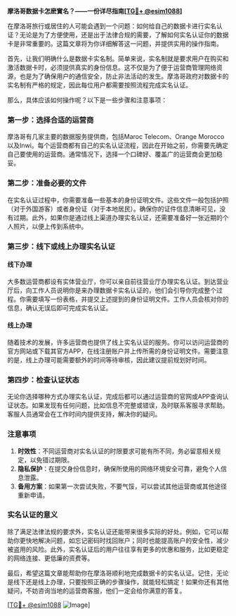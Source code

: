 **摩洛哥数据卡怎麽實名？——一份详尽指南[[TG💪+ @esim1088](https://t.me/s/esim1088)]**

在摩洛哥旅行或居住的人可能会遇到一个问题：如何给自己的数据卡进行实名认证？无论是为了方便使用，还是出于法律合规的需要，了解如何实名认证你的数据卡是非常重要的。这篇文章将为你详细解答这一问题，并提供实用的操作指南。

首先，让我们明确什么是数据卡实名制。简单来说，实名制就是要求用户在购买和激活数据卡时，必须提供真实的身份信息。这不仅是为了便于运营商管理网络资源，也是为了确保用户的通信安全，防止非法活动的发生。摩洛哥政府对数据卡的实名制有严格的规定，因此每位用户都需要按照流程完成实名认证。

那么，具体应该如何操作呢？以下是一些步骤和注意事项：

### 第一步：选择合适的运营商

摩洛哥有几家主要的数据服务提供商，包括Maroc Telecom、Orange Morocco以及Inwi。每个运营商都有自己的实名认证流程，因此在开始之前，你需要先确定自己要使用的运营商。通常情况下，选择一个口碑好、覆盖广的运营商会更加稳妥。

### 第二步：准备必要的文件

在实名认证过程中，你需要准备一些基本的身份证明文件。这些文件一般包括护照（对于外国游客）或者身份证（对于本地居民）。确保你的证件信息清晰可见，没有过期。此外，如果你是通过线上渠道办理实名认证，还需要准备好一张近期的个人照片，以便上传到系统中。

### 第三步：线下或线上办理实名认证

#### 线下办理
大多数运营商都设有实体营业厅，你可以亲自前往营业厅办理实名认证。到达营业厅后，向工作人员说明你是来办理数据卡实名认证的，他们会引导你完成整个过程。你需要填写一份表格，并提交上述提到的身份证明文件。工作人员会核对你的信息，确认无误后即可完成实名认证。

#### 线上办理
随着技术的发展，许多运营商也提供了线上实名认证的服务。你可以访问运营商的官方网站或下载其官方APP，在线注册账户并上传所需的身份证明文件。需要注意的是，线上办理可能需要额外的时间等待审核，因此建议提前规划好时间。

### 第四步：检查认证状态

无论你选择哪种方式办理实名认证，完成后都可以通过运营商的官网或APP查询认证状态。如果发现有任何问题，比如信息不完整或错误，及时联系客服寻求帮助。客服人员通常会在工作时间内提供支持，解决你的疑问。

### 注意事项

1. **时效性**：不同运营商对实名认证的时限要求可能有所不同，务必留意相关规定，以免错过期限。
2. **隐私保护**：在提交身份信息时，确保所使用的网络环境安全可靠，避免个人信息泄露。
3. **备用方案**：如果第一次尝试失败，不要气馁，可以尝试其他运营商或其他途径重新申请。

### 实名认证的意义

除了满足法律法规的要求外，实名认证还能带来很多实际的好处。例如，它可以帮助你更快地解决问题，如忘记密码时找回账户；同时也能提高账户的安全性，减少被盗用的风险。此外，实名认证后的用户往往享有更多的优惠和服务，比如更稳定的网络连接、更低廉的资费等。

最后，希望这篇文章能帮助你在摩洛哥顺利地完成数据卡的实名认证。记住，无论是线下还是线上办理，只要按照正确的步骤操作，就能轻松搞定！如果你还有其他疑问，不妨咨询当地的运营商客服，他们一定会给你满意的答复。

[[TG💪+ @esim1088](https://t.me/s/esim1088) ![Image](https://i.postimg.cc/4NQfJmqS/Snipaste-2025-05-13-00-14-12.png)]